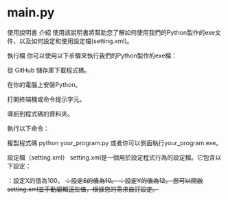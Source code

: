 # main.py
使用說明書
介紹
使用該說明書將幫助您了解如何使用我們的Python製作的exe文件，以及如何設定和使用設定檔(setting.xml)。

執行檔
你可以使用以下步驟來執行我們的Python製作的exe檔：

從 GitHub 儲存庫下載程式碼。

在你的電腦上安裝Python。

打開終端機或命令提示字元。

導航到程式碼的資料夾。

執行以下命令：


複製程式碼
python your_program.py
或者你可以側面執行your_program.exe。

設定檔（setting.xml）
setting.xml是一個用於設定程式行為的設定檔。它包含以下設定：

<x>：設定X的值為100。
<s>：設定S的值為10。
<y>：設定Y的值為12。
您可以開啟setting.xml並手動編輯這些值，根據您的需求自訂設定。
